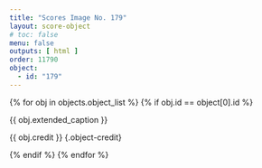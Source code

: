 ```yaml
---
title: "Scores Image No. 179"
layout: score-object
# toc: false
menu: false
outputs: [ html ]
order: 11790
object:
  - id: "179"
---
```


{% for obj in objects.object_list %}
{% if obj.id == object[0].id %}

{{ obj.extended_caption }}

{{ obj.credit }} {.object-credit}

{% endif %}
{% endfor %}
